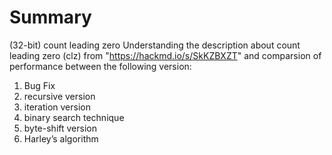 # Summary
(32-bit) count leading zero
Understanding the description about count leading zero (clz) from "https://hackmd.io/s/SkKZBXZT" and comparsion of performance between the following version:
1. Bug Fix
2. recursive version
3. iteration version
4. binary search technique
5. byte-shift version
6. Harley’s algorithm
